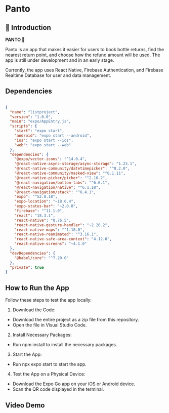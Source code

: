 # Panto

## 📖 Introduction
**PANTO 📱**

Panto is an app that makes it easier for users to book bottle returns, find the nearest return point, and choose how the refund amount will be used. The app is still under development and in an early stage.

Currently, the app uses React Native, Firebase Authentication, and Firebase Realtime Database for user and data management.

## Dependencies

```json

{
  "name": "listproject",
  "version": "1.0.0",
  "main": "expo/AppEntry.js",
  "scripts": {
    "start": "expo start",
    "android": "expo start --android",
    "ios": "expo start --ios",
    "web": "expo start --web"
  },
  "dependencies": {
    "@expo/vector-icons": "^14.0.4",
    "@react-native-async-storage/async-storage": "1.23.1",
    "@react-native-community/datetimepicker": "^8.2.0",
    "@react-native-community/masked-view": "^0.1.11",
    "@react-native-picker/picker": "^2.10.2",
    "@react-navigation/bottom-tabs": "^6.6.1",
    "@react-navigation/native": "^6.1.18",
    "@react-navigation/stack": "^6.4.1",
    "expo": "^52.0.18",
    "expo-location": "~18.0.4",
    "expo-status-bar": "~2.0.0",
    "firebase": "^11.1.0",
    "react": "18.3.1",
    "react-native": "0.76.5",
    "react-native-gesture-handler": "~2.20.2",
    "react-native-maps": "^1.18.0",
    "react-native-reanimated": "^3.16.1",
    "react-native-safe-area-context": "4.12.0",
    "react-native-screens": "~4.1.0"
  },
  "devDependencies": {
    "@babel/core": "^7.20.0"
  },
  "private": true
}


```

## How to Run the App
Follow these steps to test the app locally:

1. Download the Code:
- Download the entire project as a zip file from this repository.
- Open the file in Visual Studio Code.

2. Install Necessary Packages:
- Run npm install to install the necessary packages.

3. Start the App:
- Run npx expo start to start the app.

4. Test the App on a Physical Device:

- Download the Expo Go app on your iOS or Android device.
- Scan the QR code displayed in the terminal.

## Video Demo


